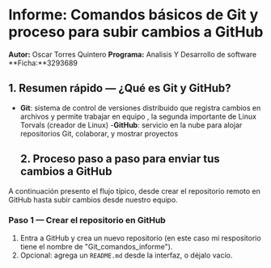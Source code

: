 
# Informe: Comandos básicos de Git y proceso para subir cambios a GitHub
**Autor:** Oscar Torres  Quintero
**Programa:** Analisis Y Desarrollo de software 
**Ficha:**3293689
## 1. Resumen rápido — ¿Qué es Git y GitHub?
- **Git**: sistema de control de versiones distribuido que registra cambios en archivos y permite trabajar en equipo , la segunda importante de Linux Torvals (creador de Linux)
  -**GitHub**: servicio en la nube para alojar repositorios Git, colaborar, y mostrar proyectos
  ## 2. Proceso paso a paso para enviar tus cambios a GitHub

A continuación presento el flujo típico, desde crear el repositorio remoto en GitHub hasta subir cambios desde nuestro equipo.

### Paso 1 — Crear el repositorio en GitHub
1. Entra a GitHub y crea un nuevo repositorio (en este caso mi respositorio tiene el nombre de "Git_comandos_informe").
2. Opcional: agrega un `README.md` desde la interfaz, o déjalo vacío.
